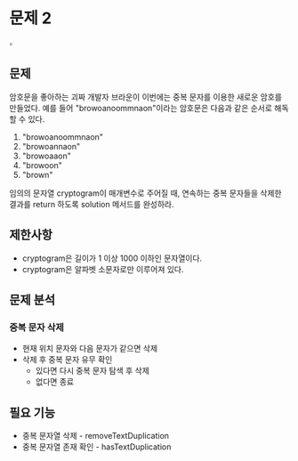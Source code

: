 # 문제 2

<aside>
▫️

## 문제

암호문을 좋아하는 괴짜 개발자 브라운이 이번에는 중복 문자를 이용한 새로운 암호를 만들었다. 예를 들어 "browoanoommnaon"이라는 암호문은 다음과 같은 순서로 해독할 수 있다.

1. "browoanoommnaon"
2. "browoannaon"
3. "browoaaon"
4. "browoon"
5. "brown"

임의의 문자열 cryptogram이 매개변수로 주어질 때, 연속하는 중복 문자들을 삭제한 결과를 return 하도록 solution 메서드를 완성하라.

## **제한사항**

- cryptogram은 길이가 1 이상 1000 이하인 문자열이다.
- cryptogram은 알파벳 소문자로만 이루어져 있다.

## 문제 분석

### 중복 문자 삭제

- 현재 위치 문자와  다음 문자가 같으면 삭제
- 삭제 후 중복 문자 유무 확인
    - 있다면 다시 중복 문자 탐색 후 삭제
    - 없다면 종료

## 필요 기능

- 중복 문자열 삭제 - removeTextDuplication
- 중복 문자열 존재 확인 - hasTextDuplication
</aside>